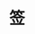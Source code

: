 ---
layout: tags
title: 签
icon: i-ri-price-tag-3-line
nav: false
toc: false
type: tags
comment: true
---